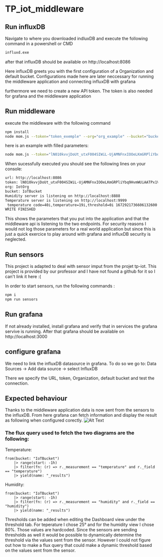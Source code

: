 # TP_iot_middleware

## Run influxDB

Navigate to where you downloaded indluxDB and execute the following command in a powershell or CMD
``` bash
influxd.exe
```
after that influxDB should be available on http://localhost:8086

Here influxDB greets you with the first configuration of a Organization and default bucket. Configurations made here are later neccessary for running the middleware application and connecting influxDB with grafana

furthermore we need to create a new API token. The token is also needed for grafana and the middleware application


## Run middleware
execute the middleware with the following command
``` bash
npm install
node mom.js --token="token_exemple" --org="org_example" --bucket="bucket_example" --url="url_example"
```
here is an example with filled parameters:
``` bash
node mom.js --token="lN010kvvjDoUt_utxF004SIWiL-UjAMNFnxIOOeLKmGRPliYbq9HvmWUiAATPx1VqQ79H1mWb28jGYYQkMloEQ==" --org="IotOrg" --bucket="IoTBucket" --url="http://localhost:8086"
```
When sucessfully executed you should see the following lines on your console:

``` bash
url: http://localhost:8086
token: lN010kvvjDoUt_utxF004SIWiL-UjAMNFnxIOOeLKmGRPliYbq9HvmWUiAATPx1VqQ79H1mWb28jGYYQkMloEQ==
org: IotOrg
bucket: IoTBucket
Humidity server is listening on http://localhost:8888
Temperature server is listening on http://localhost:9999
 temperature code=40i,temperature=19i,threshold=0i 1672921736606132600
WRITE FINISHED
```

This shows the parameters that you put into the application and that the middleware api is listening to the two endpoints. For security reasons I would not log those parameters for a real world application but since this is just a quick exercice to play around with grafana and influxDB security is neglected.

## Run sensors

This project is adapted to deal with sensor imput from the projet tp-iot. This project is provided by our professor and I have not found a github for it so I can't link it here :(

In order to start sensors, run the following commands :
``` bash
npm i
npm run sensors
```

## Run grafana

If not already installed, install grafana and verify that in services the grafana servive is running.
After that grafana should be available on http://localhost:3000

## configure grafana

We need to link the influxDB datasource in grafana. To do so we go to:
Data Sources -> Add data source -> select InfluxDB

There we specify the URL, token, Organization, default bucket and test the connection.


## Expected behaviour

Thanks to the middleware application data is now sent from the sensors to the influxDB. From here grafana can fetch information and display the result as following when configured corectly.
![Alt Text](https://i.ibb.co/d5kjwTt/firefox-x-F3os-Se-TYX.gif)

### The flux query used to fetch the two diagrams are the following:
Temperature:

```
from(bucket: "IoTBucket")
    |> range(start: -1h)
    |> filter(fn: (r) => r._measurement == "temperature" and r._field == "temperature")
    |> yield(name: "_results")
```
Humidity:
```
from(bucket: "IoTBucket")
    |> range(start: -1h)
    |> filter(fn: (r) => r._measurement == "humidity" and r._field == "humidity")
    |> yield(name: "_results")
```

Thresholds can be added when editing the Dashboard view under the threshold tab. For teperature I chose 25° and for the humidity view I chose 80%. Those values are hardcoded. Since the sensors are sending thresholds as well it would be possible to dynamically determine the threshold via the values sent from the sensor. However I could not figure out how to make a flux query that could make a dynamic threshold based on the values sent from the sensor.

